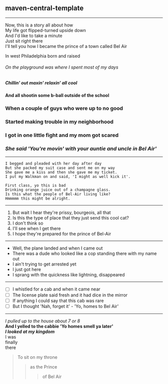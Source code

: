 ## maven-central-template

---

Now, this is a story all about how  
My life got flipped-turned upside down  
And I'd like to take a minute  
Just sit right there  
I'll tell you how I became the prince of a town called Bel Air

In west Philadelphia born and raised

###### On the playground was where I spent most of my days

##### Chillin' out maxin' relaxin' all cool

#### And all shootin some b-ball outside of the school

### When a couple of guys who were up to no good

### Started making trouble in my neighborhood

### I got in one little fight and my mom got scared

### *She said 'You're movin' with your auntie and uncle in Bel Air'*

---

```
I begged and pleaded with her day after day  
But she packed my suit case and sent me on my way  
She gave me a kiss and then she gave me my ticket.  
I put my Walkman on and said, 'I might as well kick it'.  

First class, yo this is bad  
Drinking orange juice out of a champagne glass.  
Is this what the people of Bel-Air living like?  
Hmmmmm this might be alright.  
```

---

1. But wait I hear they're prissy, bourgeois, all that
2. Is this the type of place that they just send this cool cat?
3. I don't think so
4. I'll see when I get there
5. I hope they're prepared for the prince of Bel-Air

---

- Well, the plane landed and when I came out
- There was a dude who looked like a cop standing there with my name out
- I ain't trying to get arrested yet
- I just got here
- I sprang with the quickness like lightning, disappeared

---

- [ ] I whistled for a cab and when it came near
- [ ] The license plate said fresh and it had dice in the mirror
- [ ] If anything I could say that this cab was rare
- [ ] But I thought 'Nah, forget it' - 'Yo, homes to Bel Air'

---

*I pulled up to the house about 7 or 8*  
**And I yelled to the cabbie 'Yo homes smell ya later'**  
***I looked at my kingdom***  
I was<br>finally
<br>
there
> To sit on my throne
>> as the Prince
>>> of Bel Air  
